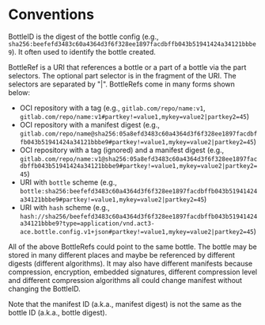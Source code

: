# Conventions

BottleID is the digest of the bottle config (e.g., `sha256:beefefd3483c60a4364d3f6f328ee1897facdbffb043b51941424a34121bbbe9`).  It often used to identify the bottle created.

BottleRef is a URI that references a bottle or a part of a bottle via the part selectors.  The optional part selector is in the fragment of the URI. The selectors are separated by "|".  BottleRefs come in many forms shown below:

- OCI repository with a tag (e.g., `gitlab.com/repo/name:v1`, `gitlab.com/repo/name:v1#partkey!=value1,mykey=value2|partkey2=45`)
- OCI repository with a manifest digest (e.g., `gitlab.com/repo/name@sha256:05a8efd3483c60a4364d3f6f328ee1897facdbffb043b51941424a34121bbbe9#partkey!=value1,mykey=value2|partkey2=45`)
- OCI repository with a tag (ignored) and a manifest digest (e.g., `gitlab.com/repo/name:v1@sha256:05a8efd3483c60a4364d3f6f328ee1897facdbffb043b51941424a34121bbbe9#partkey!=value1,mykey=value2|partkey2=45`)
- URI with `bottle` scheme  (e.g., `bottle:sha256:beefefd3483c60a4364d3f6f328ee1897facdbffb043b51941424a34121bbbe9#partkey!=value1,mykey=value2|partkey2=45`)
- URI with `hash` scheme (e.g., `hash://sha256/beefefd3483c60a4364d3f6f328ee1897facdbffb043b51941424a34121bbbe9?type=application/vnd.act3-ace.bottle.config.v1+json#partkey!=value1,mykey=value2|partkey2=45`)

All of the above BottleRefs could point to the same bottle.  The bottle may be stored in many different places and maybe be referenced by different digests (different algorithms).  It may also have different manifests because compression, encryption, embedded signatures, different compression level and different compression algorithms all could change manifest without changing the BottleID.

Note that the manifest ID (a.k.a., manifest digest) is not the same as the bottle ID (a.k.a., bottle digest).
